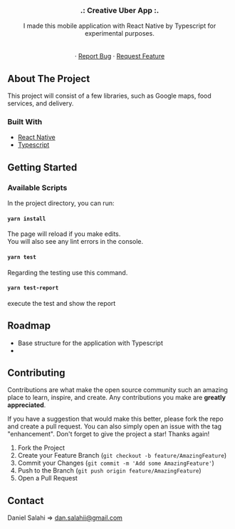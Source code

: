 <div id="top"></div>

<!-- PROJECT LOGO -->
<br />
<div align="center">
   
  <h3 align="center">.: Creative Uber App  :.</h3>

  <p align="center">
    I made this mobile application with React Native by Typescript for experimental purposes.
     <br />
       <br />
       <br />
    ·
    <a href="https://github.com/dansalahi/automated-goodreads-book-finder/issues">Report Bug</a>
    ·
    <a href="https://github.com/dansalahi/automated-goodreads-book-finder/issues">Request Feature</a>
  </p>
</div>

<!-- ABOUT THE PROJECT -->
## About The Project

<!-- [![Product Name Screen Shot][product-screenshot]](https://example.com) -->

This project will consist of a few libraries, such as Google maps, food services, and delivery.


### Built With

* [React Native](https://reactnative.dev/)
* [Typescript](https://www.typescriptlang.org/)

<!-- GETTING STARTED -->
## Getting Started

### Available Scripts

In the project directory, you can run:

#### `yarn install`

The page will reload if you make edits.\
You will also see any lint errors in the console.

#### `yarn test`

Regarding the testing use this command.


#### `yarn test-report`

execute the test and show the report

<!-- ROADMAP -->
## Roadmap

-  Base structure for the application with Typescript
-  

<!-- CONTRIBUTING -->
## Contributing

Contributions are what make the open source community such an amazing place to learn, inspire, and create. Any contributions you make are **greatly appreciated**.

If you have a suggestion that would make this better, please fork the repo and create a pull request. You can also simply open an issue with the tag "enhancement".
Don't forget to give the project a star! Thanks again!

1. Fork the Project
2. Create your Feature Branch (`git checkout -b feature/AmazingFeature`)
3. Commit your Changes (`git commit -m 'Add some AmazingFeature'`)
4. Push to the Branch (`git push origin feature/AmazingFeature`)
5. Open a Pull Request

<!-- CONTACT -->
## Contact

Daniel Salahi => dan.salahii@gmail.com


<!-- MARKDOWN LINKS & IMAGES -->
[contributors-shield]: https://img.shields.io/github/contributors/othneildrew/Best-README-Template.svg?style=for-the-badge
[contributors-url]: https://github.com/othneildrew/Best-README-Template/graphs/contributors
[forks-shield]: https://img.shields.io/github/forks/othneildrew/Best-README-Template.svg?style=for-the-badge
[forks-url]: https://github.com/othneildrew/Best-README-Template/network/members
[stars-shield]: https://img.shields.io/github/stars/othneildrew/Best-README-Template.svg?style=for-the-badge
[stars-url]: https://github.com/othneildrew/Best-README-Template/stargazers
[issues-shield]: https://img.shields.io/github/issues/othneildrew/Best-README-Template.svg?style=for-the-badge
[issues-url]: https://github.com/othneildrew/Best-README-Template/issues
[license-shield]: https://img.shields.io/github/license/othneildrew/Best-README-Template.svg?style=for-the-badge
[license-url]: https://github.com/othneildrew/Best-README-Template/blob/master/LICENSE.txt
[linkedin-shield]: https://img.shields.io/badge/-LinkedIn-black.svg?style=for-the-badge&logo=linkedin&colorB=555
[linkedin-url]: https://linkedin.com/in/othneildrew
[product-screenshot]: https://miro.medium.com/max/1400/1*N1k6cmyD9h99w4S-CEaKXw.png